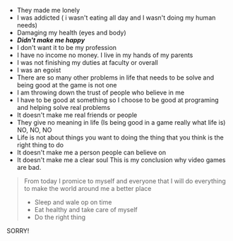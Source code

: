 - They made me lonely
- I was addicted ( i wasn't eating all day and I wasn't doing my human needs)
- Damaging my health (eyes and body)
- ***Didn't make me happy***
- I don't want it to be my profession
- I have no income no money. I live in my hands of my parents
- I was not finishing my duties at faculty or overall
- I was an egoist
- There are so many other problems in life that needs to be solve and being good at the game is not one
- I am throwing down the trust of people who believe in me
- I have to be good at something so I choose to be good at programing and helping solve real problems
- It doesn't make me real friends or people
- They give no meaning in life (Is being good in a game really what life is) NO, NO, NO
- Life is not about things you want to doing the thing that you think is the right thing to do
- It doesn't make me a person people can believe on
- It doesn't make me a clear soul
This is my conclusion why video games are bad.


>From today I promice to myself and everyone that I will do everything to make the world around me a better place
>- Sleep and wale op on time
>- Eat healthy and take care of myself
>- Do the right thing

SORRY!

